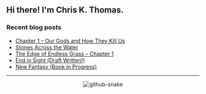 ## Hi there! I'm Chris K. Thomas.

### Recent blog posts
<!-- BLOG-POST-LIST:START -->
- [Chapter 1 – Our Gods and How They Kill Us](https://chriskthomas.com/2025/chapter-1-our-gods-and-how-they-kill-us/)
- [Stones Across the Water](https://chriskthomas.com/2025/stones-across-the-water/)
- [The Edge of Endless Grass – Chapter 1](https://chriskthomas.com/2022/chapter-1-a-day-in-that-village/)
- [End in Sight &lpar;Draft Written!&rpar;](https://chriskthomas.com/2022/end-in-sight/)
- [New Fantasy &lpar;Book in Progress&rpar;](https://chriskthomas.com/2021/new-fantasy/)
<!-- BLOG-POST-LIST:END -->
---
<p align="center"><picture>
  <source media="(prefers-color-scheme: dark)" srcset="https://chriskthomas.github.io/chriskthomas/github-snake-dark.svg" />
  <source media="(prefers-color-scheme: light)" srcset="https://chriskthomas.github.io/chriskthomas/github-snake.svg" />
  <img alt="github-snake" src="https://chriskthomas.github.io/chriskthomas/github-snake.svg" />
</picture></p>
